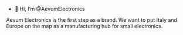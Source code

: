 - 👋 Hi, I’m @AevumElectronics

Aevum Electronics is the first step as a brand. 
We want to put Italy and Europe on the map
as a manufacturing hub for small electronics.

